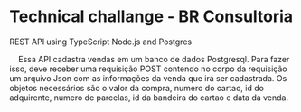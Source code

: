 # Technical challange - BR Consultoria
REST API using TypeScript Node.js and Postgres

&nbsp;&nbsp;&nbsp;&nbsp;Essa API cadastra vendas em um banco de dados Postgresql. Para fazer isso, deve receber uma requisição POST contendo no corpo da requisição um arquivo Json com as informações da venda que irá ser cadastrada. Os objetos necessários são o valor da compra, numero do cartao, id do adquirente, numero de parcelas, id da bandeira do cartao e data da venda.

